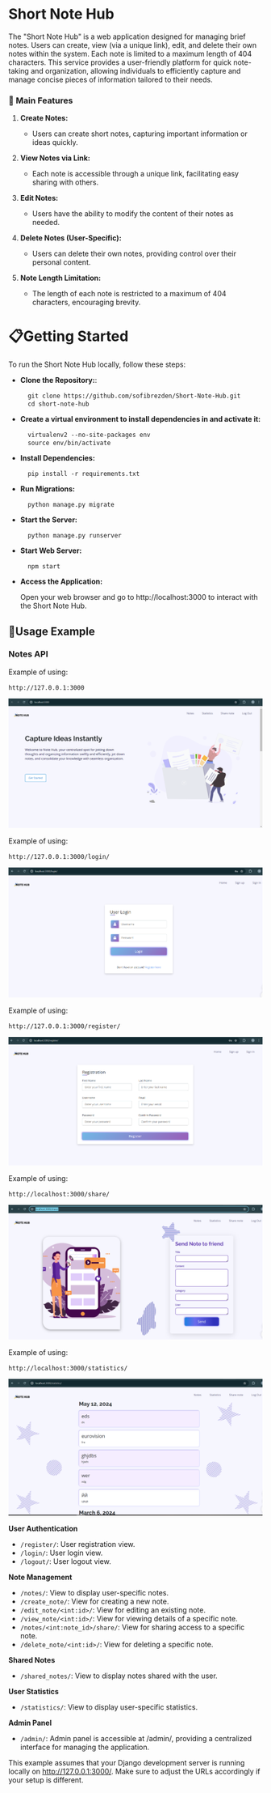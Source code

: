 # Short Note Hub

The "Short Note Hub" is a web application designed for managing brief notes. Users can create, view (via a unique link), edit, and delete their own notes within the system. Each note is limited to a maximum length of 404 characters. This service provides a user-friendly platform for quick note-taking and organization, allowing individuals to efficiently capture and manage concise pieces of information tailored to their needs.

### 🚀 Main Features

1. **Create Notes:**
   - Users can create short notes, capturing important information or ideas quickly.

2. **View Notes via Link:**
   - Each note is accessible through a unique link, facilitating easy sharing with others.

3. **Edit Notes:**
   - Users have the ability to modify the content of their notes as needed.

4. **Delete Notes (User-Specific):**
   - Users can delete their own notes, providing control over their personal content.

5. **Note Length Limitation:**
   - The length of each note is restricted to a maximum of 404 characters, encouraging brevity.


# 📋Getting Started
To run the Short Note Hub locally, follow these steps:

+ **Clone the Repository:**:

        git clone https://github.com/sofibrezden/Short-Note-Hub.git
        cd short-note-hub
      
+ **Create a virtual environment to install dependencies in and activate it:**

        virtualenv2 --no-site-packages env
        source env/bin/activate
+ **Install Dependencies:**
        
        pip install -r requirements.txt


+ **Run Migrations:**
        
        python manage.py migrate


+ **Start the Server:**

        python manage.py runserver
+ **Start Web Server:**

        npm start

+ **Access the Application:**
    
    Open your web browser and go to http://localhost:3000 to interact with the Short Note Hub.



## 🔨Usage Example

### Notes API

Example of using:

    http://127.0.0.1:3000


<div align="center">
  <img src="images/img.png" alt="Start page">
</div>

Example of using:

    http://127.0.0.1:3000/login/


<div align="center">
  <img src="images/img_3.png" alt="Start page">
</div>


Example of using:

    http://127.0.0.1:3000/register/


<div align="center">
  <img src="images/img_4.png" alt="Start page">
</div>


Example of using:

    http://localhost:3000/share/


<div align="center">
  <img src="images/img_1.png" alt="Start page">
</div>

Example of using:

    http://localhost:3000/statistics/


<div align="center">
  <img src="images/img_2.png" alt="Start page">
</div>

**User Authentication**
- `/register/`: User registration view.
- `/login/`: User login view.
- `/logout/`: User logout view.

**Note Management**
- `/notes/`: View to display user-specific notes.
- `/create_note/`: View for creating a new note.
- `/edit_note/<int:id>/`: View for editing an existing note.
- `/view_note/<int:id>/`: View for viewing details of a specific note.
- `/notes/<int:note_id>/share/`: View for sharing access to a specific note.
- `/delete_note/<int:id>/`: View for deleting a specific note.

**Shared Notes**
- `/shared_notes/`: View to display notes shared with the user.

**User Statistics**
- `/statistics/`: View to display user-specific statistics.

**Admin Panel**
- `/admin/`: Admin panel is accessible at /admin/, providing a centralized interface for managing the application.


This example assumes that your Django development server is running locally on http://127.0.0.1:3000/. 
Make sure to adjust the URLs accordingly if your setup is different.

